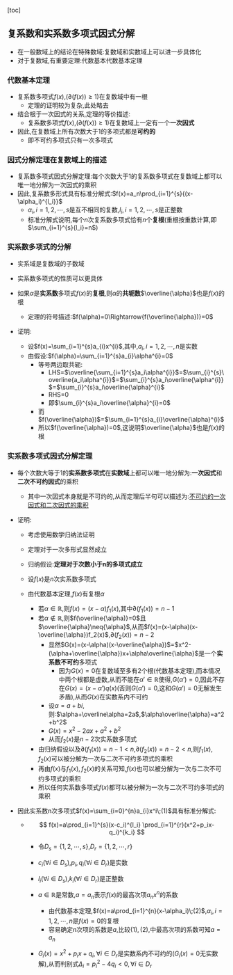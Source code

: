 [toc]

## 复系数和实系数多项式因式分解

- 在一般数域上的结论在特殊数域:复数域和实数域上可以进一步具体化
- 对于复数域,有重要定理:代数基本代数基本定理

### 代数基本定理

- 复系数多项式$f(x)$,($\partial(f(x))\geqslant{1}$)在复数域中有一根
  - 定理的证明较为复杂,此处略去
- 结合根于一次因式的关系,定理的等价描述:
  - 复系数多项式$f(x)$,($\partial(f(x))\geqslant{1}$)在复数域上一定有一个**一次因式**
- 因此,在复数域上所有次数大于1的多项式都是**可约的**
  - 即不可约多项式只有一次多项式

### 因式分解定理在复数域上的描述

- 复系数多项式因式分解定理:每个次数大于1的复系数多项式在复数域上都可以唯一地分解为一次因式的乘积
- 因此,复系数多形式具有标准分解式:$f(x)=a_n\prod_{i=1}^{s}{(x-\alpha_i)^{l_i}}$
  - $\alpha_{i},i=1,2,\cdots,s$是互不相同的复数,$l_i,i=1,2,\cdots,s$是正整数
  - 标准分解式说明,每个$n$次复系数多项式恰有$n$个**复根**(重根按重数计算,即$\sum_{i=1}^{s}{l_i}=n$)


### 实系数多项式的分解

- 实系域是复数域的子数域
- 实系数多项式的性质可以更具体
- 如果$\alpha$是**实系数**多项式$f(x)$的**复根**,则$\alpha$的**共轭数**$\overline{\alpha}$也是$f(x)$的根
  - 定理的符号描述:$f(\alpha)=0\Rightarrow{f(\overline{\alpha})}=0$

- 证明:
  - 设$f(x)=\sum_{i=1}^{s}a_{i}x^{i}$,其中,$a_{i},i=1,2,\cdots,n$是实数
  - 由假设:$f(\alpha)=\sum_{i=1}^{s}a_{i}\alpha^{i}=0$
    - 等号两边取共轭:
      - LHS=$\overline{\sum_{i=1}^{s}a_i\alpha^{i}}$=$\sum_{i}^{s}\overline{a_i\alpha^{i}}$=$\sum_{i}^{s}a_i\overline{\alpha^{i}}$=$\sum_{i}^{s}a_i\overline{\alpha}^{i}$
      - RHS=0
      - 即$\sum_{i}^{s}a_i\overline{\alpha}^{i}=0$
    - 而$f(\overline{\alpha})$$=$$\sum_{i=1}^{s}a_{i}\overline{\alpha}^{i}$
    - 所以$f(\overline{\alpha})=0$,这说明$\overline{\alpha}$也是$f(x)$的根

### 实系数多项式因式分解定理

- 每个次数大等于1的**实系数多项式**在**实数域**上都可以唯一地分解为:**一次因式**和**二次不可约因式**的乘积

  - 其中一次因式本身就是不可约的,从而定理后半句可以描述为:<u>不可约的一次因式和二次因式的乘积</u>

- 证明:

  - 考虑使用数学归纳法证明

  - 定理对于一次多形式显然成立

  - 归纳假设:**定理对于次数小于n的多项式成立**

  - 设$f(x)$是$n$次实系数多项式

  - 由代数基本定理,$f(x)$有复根$\alpha$

    - 若$\alpha\in\mathbb{R}$,则$f(x)=(x-\alpha)f_1(x)$,其中$\partial(f_1(x))=n-1$
    - 若$\alpha\notin{\mathbb{R}}$,则$f(\overline{\alpha)}=0$且$\overline{\alpha}\neq{\alpha}$,从而$f(x)=(x-\alpha)(x-\overline{\alpha})f_2(x)$,$\partial(f_2(x))=n-2$
      - 显然$G(x)=(x-\alpha)(x-\overline{\alpha})$=$x^2-(\alpha+\overline{\alpha})x+\alpha\overline{\alpha}$是一个**实系数不可约**多项式
        - 因为$G(x)=0$在复数域至多有2个根(代数基本定理),而本情况中两个根都是虚数,从而不能在$\alpha'\in{\mathbb{R}}$使得,$G(\alpha')=0$,因此不存在$G(x)=(x-\alpha')q(x)$(否则$G(\alpha')=0$,这和$G(\alpha')=0$无解发生矛盾),从而$G(x)$在实数系内不可约
      - 设$\alpha=a+bi$,则:$\alpha+\overline\alpha=2a$,$\alpha\overline{\alpha}=a^2+b^2$
      - $G(x)=x^2-2ax+a^2+b^2$
      - 从而$f_2(x)$是$n-2$次实系数多项式
    - 由归纳假设以及$\partial(f_1(x))=n-1<n$,$\partial(f_2(x))=n-2<n$,则$f_1(x),f_2(x)$可以被分解为一次与二次不可约多项式的乘积
    - 再由$f(x)$与$f_1(x),f_2(x)$的关系可知,$f(x)$也可以被分解为一次与二次不可约多项式的乘积
    - 所以任何实系数多项式$f(x)$都可以被分解为一次与二次不可约多项式的乘积

- 因此实系数n次多项式$f(x)=\sum_{i=0}^{n}a_{i}x^i\;(1)$具有标准分解式:

  - $$
    f(x)=a\prod_{i=1}^{s}(x-c_i)^{l_i}
    \prod_{i=1}^{r}(x^2+p_ix-q_i)^{k_i}
    $$

    - 令$D_s=\{1,2,\cdots,s\}$,$D_r=\{1,2,\cdots,r\}$
    
    - $c_i(\forall{i}\in{D_s})$,$p_i,q_i(\forall{i}\in{D_r})$是实数
    
    - $l_i(\forall{i\in{D_s}})$,$k_i(\forall{i}\in{D_r})$是正整数
    
    - $a\in{\mathbb{R}}$是常数,$a=a_n$表示$f(x)$的最高次项$a_nx^{n}$的系数
    
      - 由代数基本定理,$f(x)=a\prod_{i=1}^{n}(x-\alpha_i)\;(2)$,$\alpha_i,i=1,2,\cdots,n$是$f(x)=0$的复根
      - 容易确定$n$次项的系数是$a$,比较$(1),(2)$,中最高次项的系数可知$a=a_n$
    
    - $G_i(x)=x^2+p_ix+q_i,\forall{i}\in{D_r}$是实数系内不可约的($G_i(x)=0$无实数解),从而判别式$\Delta_i=p_i^2-4q_i<0,\forall{i}\in{D_r}$
    
      







